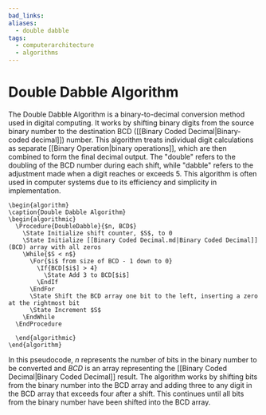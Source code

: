```yaml
---
bad_links: 
aliases:
  - double dabble
tags:
  - computerarchitecture
  - algorithms
---
```

# Double Dabble Algorithm

The Double Dabble Algorithm is a binary-to-decimal conversion method used in digital computing. It works by shifting binary digits from the source binary number to the destination BCD ([[Binary Coded Decimal|Binary-coded decimal]]) number. This algorithm treats individual digit calculations as separate [[Binary Operation|binary operations]], which are then combined to form the final decimal output. The "double" refers to the doubling of the BCD number during each shift, while "dabble" refers to the adjustment made when a digit reaches or exceeds 5. This algorithm is often used in computer systems due to its efficiency and simplicity in implementation.

```pseudo
\begin{algorithm}
\caption{Double Dabble Algorithm}
\begin{algorithmic}
  \Procedure{DoubleDabble}{$n, BCD$}
	\State Initialize shift counter, $S$, to 0
	\State Initialize [[Binary Coded Decimal.md|Binary Coded Decimal]] (BCD) array with all zeros
	\While{$S < n$}
	  \For{$i$ from size of BCD - 1 down to 0}
	    \If{BCD[$i$] > 4}
		  \State Add 3 to BCD[$i$]
		\EndIf
	  \EndFor
	  \State Shift the BCD array one bit to the left, inserting a zero at the rightmost bit
	  \State Increment $S$
	\EndWhile
  \EndProcedure

  \end{algorithmic}
\end{algorithm}
```
In this pseudocode, $n$ represents the number of bits in the binary number to be converted and $BCD$ is an array representing the [[Binary Coded Decimal|Binary Coded Decimal]] result. The algorithm works by shifting bits from the binary number into the BCD array and adding three to any digit in the BCD array that exceeds four after a shift. This continues until all bits from the binary number have been shifted into the BCD array.
